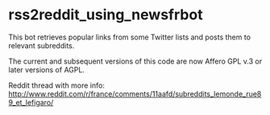 rss2reddit_using_newsfrbot
=========

This bot retrieves popular links from some Twitter lists and posts them to relevant subreddits.

The current and subsequent versions of this code are now Affero GPL v.3 or later versions of AGPL.

Reddit thread with more info: http://www.reddit.com/r/france/comments/11aafd/subreddits_lemonde_rue89_et_lefigaro/

